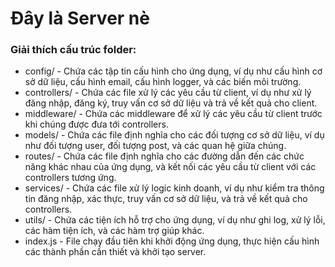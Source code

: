 # Đây là Server nè

### Giải thích cấu trúc folder:

- config/ - Chứa các tập tin cấu hình cho ứng dụng, ví dụ như cấu hình cơ sở dữ liệu, cấu hình email, cấu hình logger, và các biến môi trường.
- controllers/ - Chứa các file xử lý các yêu cầu từ client, ví dụ như xử lý đăng nhập, đăng ký, truy vấn cơ sở dữ liệu và trả về kết quả cho client.
- middleware/ - Chứa các middleware để xử lý các yêu cầu từ client trước khi chúng được đưa tới controllers.
- models/ - Chứa các file định nghĩa cho các đối tượng cơ sở dữ liệu, ví dụ như đối tượng user, đối tượng post, và các quan hệ giữa chúng.
- routes/ - Chứa các file định nghĩa cho các đường dẫn đến các chức năng khác nhau của ứng dụng, và kết nối các yêu cầu từ client với các controllers tương ứng.
- services/ - Chứa các file xử lý logic kinh doanh, ví dụ như kiểm tra thông tin đăng nhập, xác thực, truy vấn cơ sở dữ liệu, và trả về kết quả cho controllers.
- utils/ - Chứa các tiện ích hỗ trợ cho ứng dụng, ví dụ như ghi log, xử lý lỗi, các hàm tiện ích, và các hàm trợ giúp khác.
- index.js - File chạy đầu tiên khi khởi động ứng dụng, thực hiện cấu hình các thành phần cần thiết và khởi tạo server.